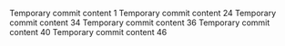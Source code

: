Temporary commit content 1
Temporary commit content 24
Temporary commit content 34
Temporary commit content 36
Temporary commit content 40
Temporary commit content 46
